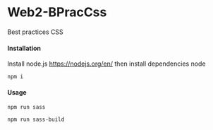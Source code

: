 # Web2-BPracCss
Best practices CSS

#### Installation

Install node.js https://nodejs.org/en/ then install dependencies node

```npm i```

#### Usage
```npm run sass```

```npm run sass-build```
